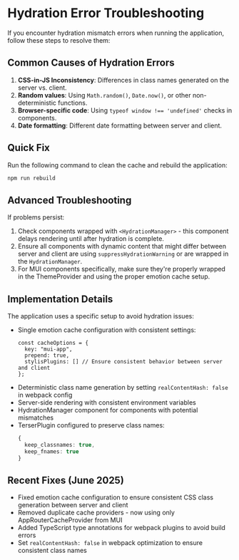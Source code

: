 # Hydration Error Troubleshooting

If you encounter hydration mismatch errors when running the application, follow these steps to resolve them:

## Common Causes of Hydration Errors

1. **CSS-in-JS Inconsistency**: Differences in class names generated on the server vs. client.
2. **Random values**: Using `Math.random()`, `Date.now()`, or other non-deterministic functions.
3. **Browser-specific code**: Using `typeof window !== 'undefined'` checks in components.
4. **Date formatting**: Different date formatting between server and client.

## Quick Fix

Run the following command to clean the cache and rebuild the application:

```bash
npm run rebuild
```

## Advanced Troubleshooting

If problems persist:

1. Check components wrapped with `<HydrationManager>` - this component delays rendering until after hydration is complete.
2. Ensure all components with dynamic content that might differ between server and client are using `suppressHydrationWarning` or are wrapped in the `HydrationManager`.
3. For MUI components specifically, make sure they're properly wrapped in the ThemeProvider and using the proper emotion cache setup.

## Implementation Details

The application uses a specific setup to avoid hydration issues:

- Single emotion cache configuration with consistent settings:
  ```tsx
  const cacheOptions = {
    key: "mui-app",
    prepend: true, 
    stylisPlugins: [] // Ensure consistent behavior between server and client
  };
  ```
- Deterministic class name generation by setting `realContentHash: false` in webpack config
- Server-side rendering with consistent environment variables
- HydrationManager component for components with potential mismatches
- TerserPlugin configured to preserve class names:
  ```typescript
  {
    keep_classnames: true,
    keep_fnames: true
  }
  ```

## Recent Fixes (June 2025)

- Fixed emotion cache configuration to ensure consistent CSS class generation between server and client
- Removed duplicate cache providers - now using only AppRouterCacheProvider from MUI
- Added TypeScript type annotations for webpack plugins to avoid build errors
- Set `realContentHash: false` in webpack optimization to ensure consistent class names
